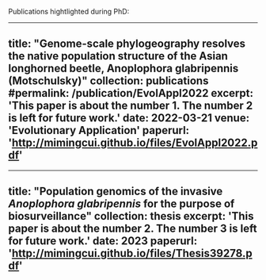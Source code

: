
Publications hightlighted during PhD:

---
title: "Genome-scale phylogeography resolves the native population structure of the Asian longhorned beetle, __Anoplophora glabripennis__ (Motschulsky)"
collection: publications
#permalink: /publication/EvolAppl2022
excerpt: 'This paper is about the number 1. The number 2 is left for future work.'
date: 2022-03-21
venue: 'Evolutionary Application'
paperurl: 'http://mimingcui.github.io/files/EvolAppl2022.pdf'
---

---
title: "Population genomics of the invasive *Anoplophora glabripennis* for the purpose of biosurveillance"
collection: thesis
excerpt: 'This paper is about the number 2. The number 3 is left for future work.'
date: 2023
paperurl: 'http://mimingcui.github.io/files/Thesis39278.pdf'
---
